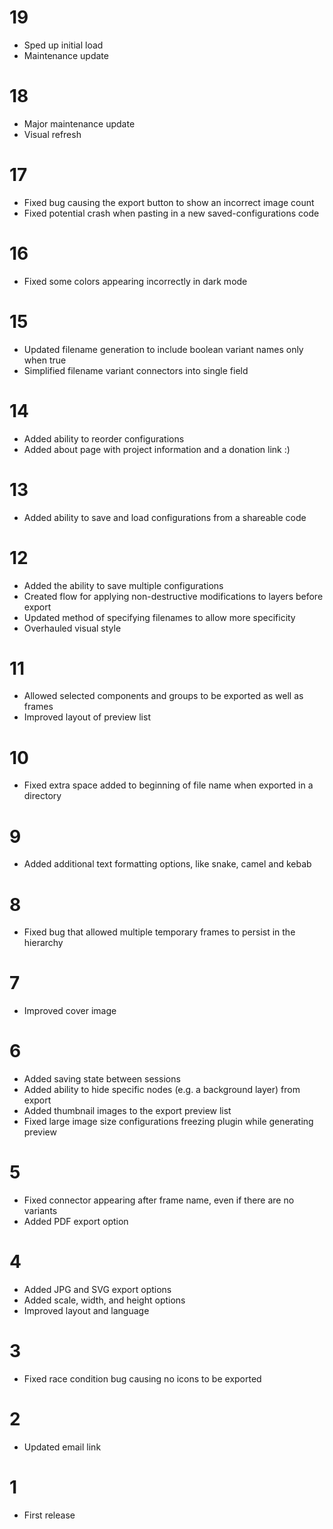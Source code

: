 # 19

- Sped up initial load
- Maintenance update

# 18

- Major maintenance update
- Visual refresh

# 17

- Fixed bug causing the export button to show an incorrect image count
- Fixed potential crash when pasting in a new saved-configurations code

# 16

- Fixed some colors appearing incorrectly in dark mode

# 15

- Updated filename generation to include boolean variant names only when true
- Simplified filename variant connectors into single field

# 14

- Added ability to reorder configurations
- Added about page with project information and a donation link :)

# 13

- Added ability to save and load configurations from a shareable code

# 12

- Added the ability to save multiple configurations
- Created flow for applying non-destructive modifications to layers before export
- Updated method of specifying filenames to allow more specificity
- Overhauled visual style

# 11

- Allowed selected components and groups to be exported as well as frames
- Improved layout of preview list

# 10

- Fixed extra space added to beginning of file name when exported in a directory

# 9

- Added additional text formatting options, like snake, camel and kebab

# 8

- Fixed bug that allowed multiple temporary frames to persist in the hierarchy

# 7

- Improved cover image

# 6

- Added saving state between sessions
- Added ability to hide specific nodes (e.g. a background layer) from export
- Added thumbnail images to the export preview list
- Fixed large image size configurations freezing plugin while generating preview

# 5

- Fixed connector appearing after frame name, even if there are no variants
- Added PDF export option

# 4

- Added JPG and SVG export options
- Added scale, width, and height options
- Improved layout and language

# 3

- Fixed race condition bug causing no icons to be exported

# 2

- Updated email link

# 1

- First release
